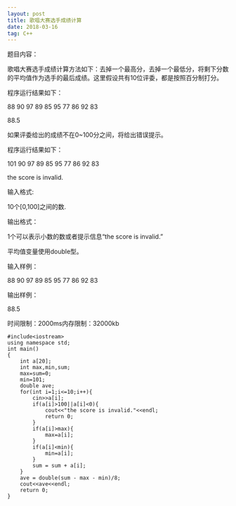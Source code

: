 ```yaml
---
layout: post
title: 歌唱大赛选手成绩计算
date: 2018-03-16 
tag: C++
---
```


题目内容：

歌唱大赛选手成绩计算方法如下：去掉一个最高分，去掉一个最低分，将剩下分数的平均值作为选手的最后成绩。这里假设共有10位评委，都是按照百分制打分。

程序运行结果如下：

88 90 97 89 85 95 77 86 92 83

88.5

如果评委给出的成绩不在0~100分之间，将给出错误提示。

程序运行结果如下：

101 90 97 89 85 95 77 86 92 83

the score is invalid.

输入格式:

10个[0,100]之间的数.



输出格式：

1个可以表示小数的数或者提示信息“the score is invalid.”

平均值变量使用double型。

输入样例：

88 90 97 89 85 95 77 86 92 83



输出样例：

88.5

时间限制：2000ms内存限制：32000kb
```
#include<iostream>
using namespace std;
int main()
{	
	int a[20];
	int max,min,sum; 
	max=sum=0;
	min=101;
	double ave;
	for(int i=1;i<=10;i++){
		cin>>a[i];
		if(a[i]>100||a[i]<0){
			cout<<"the score is invalid."<<endl;
			return 0;
		}
		if(a[i]>max){
			max=a[i];
		}
		if(a[i]<min){
			min=a[i];
		}
		sum = sum + a[i];		
	}
	ave = double(sum - max - min)/8;
	cout<<ave<<endl; 
	return 0;
}
```
